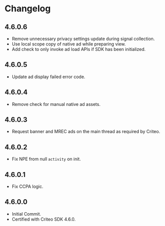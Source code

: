 # Changelog

## 4.6.0.6
* Remove unnecessary privacy settings update during signal collection.
* Use local scope copy of native ad while preparing view.
* Add check to only invoke ad load APIs if SDK has been initialized.

## 4.6.0.5
* Update ad display failed error code.

## 4.6.0.4
* Remove check for manual native ad assets.

## 4.6.0.3
* Request banner and MREC ads on the main thread as required by Criteo.

## 4.6.0.2
* Fix NPE from null `activity` on init.

## 4.6.0.1
* Fix CCPA logic.

## 4.6.0.0
* Initial Commit.
* Certified with Criteo SDK 4.6.0.
